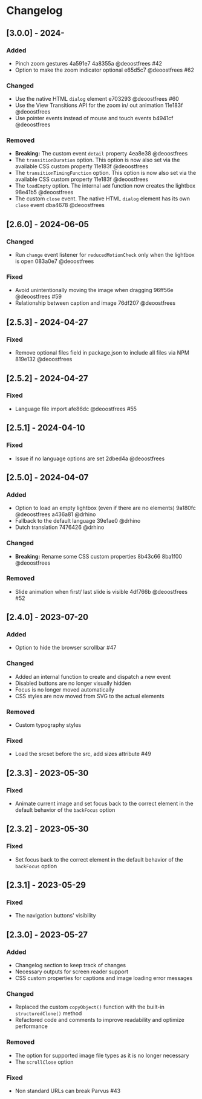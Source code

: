 # Changelog

## [3.0.0] - 2024-

### Added

- Pinch zoom gestures 4a591e7 4a8355a @deoostfrees #42
- Option to make the zoom indicator optional e65d5c7 @deoostfrees #62

### Changed

- Use the native HTML `dialog` element e703293 @deoostfrees #60
- Use the View Transitions API for the zoom in/ out animation 11e183f @deoostfrees
- Use pointer events instead of mouse and touch events b4941cf @deoostfrees

### Removed

- **Breaking:** The custom event `detail` property 4ea8e38 @deoostfrees
- The `transitionDuration` option. This option is now also set via the available CSS custom property 11e183f @deoostfrees
- The `transitionTimingFunction` option. This option is now also set via the available CSS custom property 11e183f @deoostfrees
- The `loadEmpty` option. The internal `add` function now creates the lightbox 98e41b5 @deoostfrees
- The custom `close` event. The native HTML `dialog` element has its own `close` event dba4678 @deoostfrees

## [2.6.0] - 2024-06-05

### Changed

- Run `change` event listener for `reducedMotionCheck` only when the lightbox is open 083a0e7 @deoostfrees

### Fixed

- Avoid unintentionally moving the image when dragging 96ff56e @deoostfrees #59
- Relationship between caption and image 76df207 @deoostfrees

## [2.5.3] - 2024-04-27

### Fixed

- Remove optional files field in package.json to include all files via NPM 819e132 @deoostfrees

## [2.5.2] - 2024-04-27

### Fixed

- Language file import afe86dc @deoostfrees #55

## [2.5.1] - 2024-04-10

### Fixed

- Issue if no language options are set 2dbed4a @deoostfrees

## [2.5.0] - 2024-04-07

### Added

- Option to load an empty lightbox (even if there are no elements) 9a180fc @deoostfrees a436a81 @drhino
- Fallback to the default language 39e1ae0 @drhino
- Dutch translation 7476426 @drhino

### Changed

- **Breaking:** Rename some CSS custom properties 8b43c66  8ba1f00 @deoostfrees

### Removed

- Slide animation when first/ last slide is visible 4df766b @deoostfrees #52

## [2.4.0] - 2023-07-20

### Added

- Option to hide the browser scrollbar #47

### Changed

- Added an internal function to create and dispatch a new event
- Disabled buttons are no longer visually hidden
- Focus is no longer moved automatically
- CSS styles are now moved from SVG to the actual elements

### Removed

- Custom typography styles

### Fixed

- Load the srcset before the src, add sizes attribute #49

## [2.3.3] - 2023-05-30

### Fixed

- Animate current image and set focus back to the correct element in the default behavior of the `backFocus` option

## [2.3.2] - 2023-05-30

### Fixed

- Set focus back to the correct element in the default behavior of the `backFocus` option

## [2.3.1] - 2023-05-29

### Fixed

- The navigation buttons' visibility

## [2.3.0] - 2023-05-27

### Added

- Changelog section to keep track of changes
- Necessary outputs for screen reader support
- CSS custom properties for captions and image loading error messages

### Changed

- Replaced the custom `copyObject()` function with the built-in `structuredClone()` method
- Refactored code and comments to improve readability and optimize performance

### Removed

- The option for supported image file types as it is no longer necessary
- The `scrollClose` option

### Fixed

- Non standard URLs can break Parvus #43
